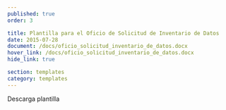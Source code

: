 ```yaml
---
published: true
order: 3

title: Plantilla para el Oficio de Solicitud de Inventario de Datos
date: 2015-07-28
document: /docs/oficio_solicitud_inventario_de_datos.docx
hover_link: /docs/oficio_solicitud_inventario_de_datos.docx
hide_link: true

section: templates
category: templates
---
```


Descarga plantilla